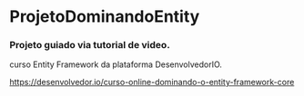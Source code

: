 # ProjetoDominandoEntity

### Projeto guiado via tutorial de video.

curso Entity Framework da plataforma DesenvolvedorIO.

https://desenvolvedor.io/curso-online-dominando-o-entity-framework-core
